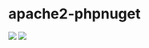 # apache2-phpnuget

[![](https://images.microbadger.com/badges/image/tunisiano187/apache2-phpnuget.svg)](https://microbadger.com/images/tunisiano187/apache2-phpnuget "Get your own image badge on microbadger.com") [![](https://images.microbadger.com/badges/version/tunisiano187/apache2-phpnuget.svg)](https://microbadger.com/images/tunisiano187/apache2-phpnuget "Get your own version badge on microbadger.com") 
